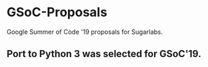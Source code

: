 # GSoC-Proposals
Google Summer of Code '19 proposals for Sugarlabs.

## Port to Python 3 was selected for GSoC'19.
